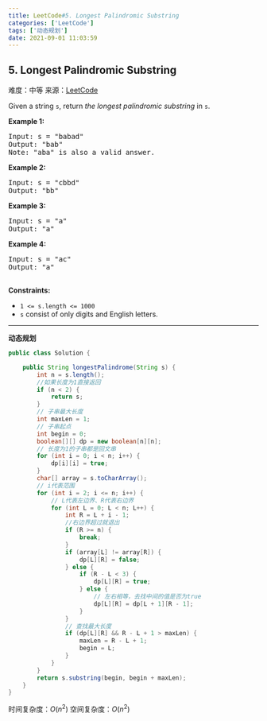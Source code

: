```yaml
---
title: LeetCode#5. Longest Palindromic Substring
categories: ['LeetCode']
tags: ['动态规划']
date: 2021-09-01 11:03:59
---
```

## 5. Longest Palindromic Substring

难度：<span class="level-md">中等</span>
来源：[LeetCode](https://leetcode-cn.com/problems/longest-palindromic-substring/)

Given a string `s`, return *the longest palindromic substring* in `s`.

<!--more-->

**Example 1:**

<pre>
Input: s = "babad"
Output: "bab"
Note: "aba" is also a valid answer.
</pre>
**Example 2:**
<pre>
Input: s = "cbbd"
Output: "bb"
</pre>
**Example 3:**
<pre>
Input: s = "a"
Output: "a"
</pre>
**Example 4:**
<pre>
Input: s = "ac"
Output: "a"
 </pre>

**Constraints:**

- `1 <= s.length <= 1000`
- `s` consist of only digits and English letters.


------

**动态规划**

```java
public class Solution {

    public String longestPalindrome(String s) {
        int n = s.length();
        //如果长度为1直接返回
        if (n < 2) {
            return s;
        }
        // 子串最大长度
        int maxLen = 1;
        // 子串起点
        int begin = 0;
        boolean[][] dp = new boolean[n][n];
        // 长度为1的子串都是回文串
        for (int i = 0; i < n; i++) {
            dp[i][i] = true;
        }
        char[] array = s.toCharArray();
        // i代表范围
        for (int i = 2; i <= n; i++) {
            // L代表左边界、R代表右边界
            for (int L = 0; L < n; L++) {
                int R = L + i - 1;
                //右边界超过就退出
                if (R >= n) {
                    break;
                }
                if (array[L] != array[R]) {
                    dp[L][R] = false;
                } else {
                    if (R - L < 3) {
                        dp[L][R] = true;
                    } else {
                        // 左右相等，去找中间的值是否为true
                        dp[L][R] = dp[L + 1][R - 1];
                    }
                }
                // 查找最大长度
                if (dp[L][R] && R - L + 1 > maxLen) {
                    maxLen = R - L + 1;
                    begin = L;
                }
            }
        }
        return s.substring(begin, begin + maxLen);
    }
}
```
时间复杂度：$O(n^2)$
空间复杂度：$O(n^2)$

